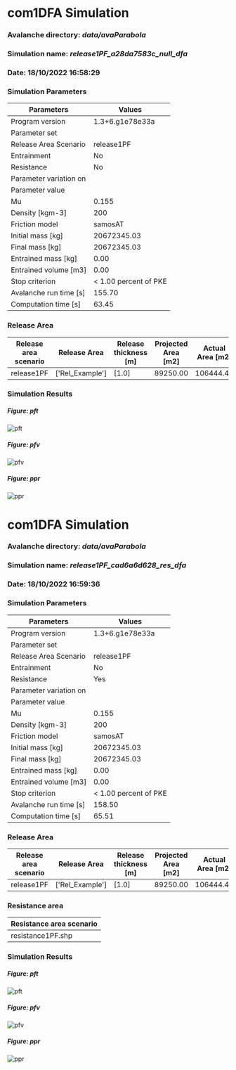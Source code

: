 # com1DFA Simulation 
 
### Avalanche directory: *data/avaParabola* 
 
### Simulation name: *release1PF_a28da7583c_null_dfa* 
 
### Date: 18/10/2022 16:58:29 
 
### Simulation Parameters 
 
| Parameters | Values | 
| ---------- | ------ | 
| Program version | 1.3+6.g1e78e33a | 
| Parameter set |  | 
| Release Area Scenario | release1PF | 
| Entrainment | No | 
| Resistance | No | 
| Parameter variation on |  | 
| Parameter value |  | 
| Mu | 0.155 | 
| Density [kgm-3] | 200 | 
| Friction model | samosAT | 
| Initial mass [kg] | 20672345.03 | 
| Final mass [kg] | 20672345.03 | 
| Entrained mass [kg] | 0.00 | 
| Entrained volume [m3] | 0.00 | 
| Stop criterion | < 1.00 percent of PKE | 
| Avalanche run time [s] | 155.70 | 
| Computation time [s] | 63.45 | 
 
### Release Area 
 
| Release area scenario | Release Area | Release thickness [m] | Projected Area [m2] | Actual Area [m2] | 
| ----------| ----------| ----------| ----------| ----------| 
| release1PF | ['Rel_Example'] | [1.0] | 89250.00 | 106444.44 | 
 
### Simulation Results 
 
##### Figure:   pft 
 
![pft](release1PF_a28da7583c_null_dfa_pft.png) 
 
 
##### Figure:   pfv 
 
![pfv](release1PF_a28da7583c_null_dfa_pfv.png) 
 
 
##### Figure:   ppr 
 
![ppr](release1PF_a28da7583c_null_dfa_ppr.png) 
 
 
# com1DFA Simulation 
 
### Avalanche directory: *data/avaParabola* 
 
### Simulation name: *release1PF_cad6a6d628_res_dfa* 
 
### Date: 18/10/2022 16:59:36 
 
### Simulation Parameters 
 
| Parameters | Values | 
| ---------- | ------ | 
| Program version | 1.3+6.g1e78e33a | 
| Parameter set |  | 
| Release Area Scenario | release1PF | 
| Entrainment | No | 
| Resistance | Yes | 
| Parameter variation on |  | 
| Parameter value |  | 
| Mu | 0.155 | 
| Density [kgm-3] | 200 | 
| Friction model | samosAT | 
| Initial mass [kg] | 20672345.03 | 
| Final mass [kg] | 20672345.03 | 
| Entrained mass [kg] | 0.00 | 
| Entrained volume [m3] | 0.00 | 
| Stop criterion | < 1.00 percent of PKE | 
| Avalanche run time [s] | 158.50 | 
| Computation time [s] | 65.51 | 
 
### Release Area 
 
| Release area scenario | Release Area | Release thickness [m] | Projected Area [m2] | Actual Area [m2] | 
| ----------| ----------| ----------| ----------| ----------| 
| release1PF | ['Rel_Example'] | [1.0] | 89250.00 | 106444.44 | 
 
### Resistance area 
 
| Resistance area scenario | 
| ----------| 
| resistance1PF.shp | 
 
### Simulation Results 
 
##### Figure:   pft 
 
![pft](release1PF_cad6a6d628_res_dfa_pft.png) 
 
 
##### Figure:   pfv 
 
![pfv](release1PF_cad6a6d628_res_dfa_pfv.png) 
 
 
##### Figure:   ppr 
 
![ppr](release1PF_cad6a6d628_res_dfa_ppr.png) 
 
 
